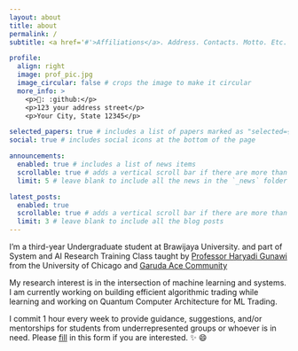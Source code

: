 ```yaml
---
layout: about
title: about
permalink: /
subtitle: <a href='#'>Affiliations</a>. Address. Contacts. Motto. Etc.

profile:
  align: right
  image: prof_pic.jpg
  image_circular: false # crops the image to make it circular
  more_info: >
    <p>📧: :github:</p>
    <p>123 your address street</p>
    <p>Your City, State 12345</p>

selected_papers: true # includes a list of papers marked as "selected={true}"
social: true # includes social icons at the bottom of the page

announcements:
  enabled: true # includes a list of news items
  scrollable: true # adds a vertical scroll bar if there are more than 3 news items
  limit: 5 # leave blank to include all the news in the `_news` folder

latest_posts:
  enabled: true
  scrollable: true # adds a vertical scroll bar if there are more than 3 new posts items
  limit: 3 # leave blank to include all the blog posts
---
```


I’m a third-year Undergraduate student at Brawijaya University. and part of System and AI Research Training Class taught by [Professor Haryadi Gunawi](http://people.cs.uchicago.edu/~haryadi/) from the University of Chicago and [Garuda Ace Community](https://sites.google.com/site/garudailmukomputer/about)

My research interest is in the intersection of machine learning and systems. I am currently working on building efficient algorithmic trading while learning and working on Quantum Computer Architecture for ML Trading. 

I commit 1 hour every week to provide guidance, suggestions, and/or mentorships for students from underrepresented groups or whoever is in need. Please [fill](https://forms.gle/SVXkp8QxZTtp4B9s8) in this form if you are interested. :sparkles: :smile:
